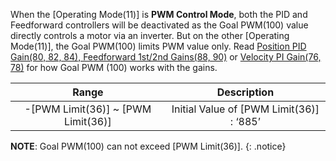 When the [Operating Mode(11)] is **PWM Control Mode**, both the PID and Feedforward controllers will be deactivated as the Goal PWM(100) value directly controls a motor via an inverter. But on the other [Operating Mode(11)], the Goal PWM(100) limits PWM value only. Read [Position PID Gain(80, 82, 84), Feedforward 1st/2nd Gains(88, 90)](#position-pid-gain80-82-84) or [Velocity PI Gain(76, 78)](#velocity-pi-gain76-78) for how Goal PWM (100) works with the gains.

|               Range                |               Description                |
|:----------------------------------:|:----------------------------------------:|
| -[PWM Limit(36)] ~ [PWM Limit(36)] | Initial Value of [PWM Limit(36)] : ‘885’ |

 **NOTE**: Goal PWM(100) can not exceed [PWM Limit(36)].
 {: .notice}
